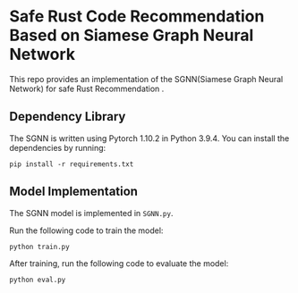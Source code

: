 # Safe Rust Code Recommendation Based on Siamese Graph Neural Network

This repo provides an implementation of the SGNN(Siamese Graph Neural Network) for safe Rust Recommendation .

## Dependency Library

The SGNN is written using Pytorch 1.10.2 in Python 3.9.4. You can install the dependencies by running:

```
pip install -r requirements.txt
```

## Model Implementation

The SGNN model is implemented in `SGNN.py`.

Run the following code to train the model:

```
python train.py
```

After training, run the following code to evaluate the model:

```
python eval.py
```
